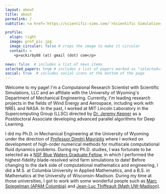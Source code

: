 ```yaml
---
layout: about
title: about
permalink: /
subtitle: <a href='https://scientific-sims.com/'>Scientific Simulations</a>. Computational Research Scientist.

profile:
  align: right
  image: prof_pic.jpg
  image_circular: false # crops the image to make it circular
  contact: >
    <p>ackirby88 (at) gmail (dot) com</p>

news: false  # includes a list of news items
selected_papers: true # includes a list of papers marked as "selected={true}"
social: true  # includes social icons at the bottom of the page
---
```


Welcome to my page! I'm a Computaional Research Scientist with Scientific Simulations, LLC and an affiliate with the University of Wyoming's Department of Mechanical Engineering. Currently, I'm leading research projects in the fields of Wind Energy and Aerospace, including work with NREL and NASA. In the past, I worked at MIT Lincoln Laboratory in the Supercomputing Group (LLSC) directed by <a href='http://www.mit.edu/~kepner/'>Dr. Jeremy Kepner</a> as a Postdoctoral Associate developing advanced parallel algorithms for Deep Learning.

I did my Ph.D. in Mechanical Engineering at the University of Wyoming under the direction of <a href='http://www.scientific-sims.com/cfdlab/Dimitri_Mavriplis/HOME/'>Professor Dimitri Mavriplis</a> where I worked on development of high-order numerical methods for multiscale computational fluid dynamics problems. During my Ph.D. studies, I was fortunate to be selected as a <a href='https://bluewaters.ncsa.illinois.edu/fellowships/2016'>NSF Blue Waters Graduate Fellow</a>, in which I performed the highest-fidelity blade-resolved wind farm simulations to date! Before changing to the dark side of computational mathematics and engineering, I did a M.S. at Columbia University in Applied Mathematics, and a B.S. in Mathematics at the University of Wisconsin-Madison. During my time at those universities, I got to work with some wonderful people such as <a href='https://www.apam.columbia.edu/faculty/marc-spiegelman'>Marc Spiegelman (APAM Columbia)</a> and <a href='https://people.math.wisc.edu/~jeanluc/'>Jean-Luc Thiffeault (Math UW-Madison)</a>.
